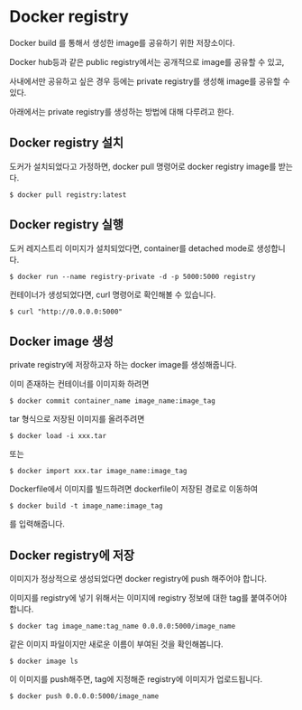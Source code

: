 # Docker registry

Docker build 를 통해서 생성한 image를 공유하기 위한 저장소이다.

Docker hub등과 같은 public registry에서는 공개적으로 image를 공유할 수 있고, 

사내에서만 공유하고 싶은 경우 등에는 private registry를 생성해 image를 공유할 수 있다.

아래에서는 private registry를 생성하는 방법에 대해 다루려고 한다.

## Docker registry 설치 

도커가 설치되었다고 가정하면, docker pull 명령어로 docker registry image를 받는다.

~~~
$ docker pull registry:latest
~~~

## Docker registry 실행

도커 레지스트리 이미지가 설치되었다면, container를 detached mode로 생성합니다.

~~~
$ docker run --name registry-private -d -p 5000:5000 registry
~~~

컨테이너가 생성되었다면, curl 명령어로 확인해볼 수 있습니다.

~~~
$ curl "http://0.0.0.0:5000"
~~~

## Docker image 생성

private registry에 저장하고자 하는 docker image를 생성해줍니다.

이미 존재하는 컨테이너를 이미지화 하려면

~~~
$ docker commit container_name image_name:image_tag
~~~

tar 형식으로 저장된 이미지를 올려주려면

~~~
$ docker load -i xxx.tar
~~~

또는

~~~
$ docker import xxx.tar image_name:image_tag
~~~

Dockerfile에서 이미지를 빌드하려면 dockerfile이 저장된 경로로 이동하여

~~~
$ docker build -t image_name:image_tag
~~~

를 입력해줍니다.

## Docker registry에 저장

이미지가 정상적으로 생성되었다면 docker registry에 push 해주어야 합니다.

이미지를 registry에 넣기 위해서는 이미지에 registry 정보에 대한 tag를 붙여주어야 합니다.

~~~
$ docker tag image_name:tag_name 0.0.0.0:5000/image_name
~~~

같은 이미지 파일이지만 새로운 이름이 부여된 것을 확인해봅니다.

~~~
$ docker image ls
~~~

이 이미지를 push해주면, tag에 지정해준 registry에 이미지가 업로드됩니다.

~~~
$ docker push 0.0.0.0:5000/image_name
~~~




